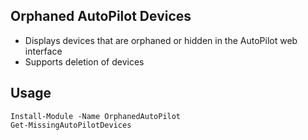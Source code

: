 
## Orphaned AutoPilot Devices

- Displays devices that are orphaned or hidden in the AutoPilot web interface
- Supports deletion of devices

## Usage

```
Install-Module -Name OrphanedAutoPilot
Get-MissingAutoPilotDevices
```

